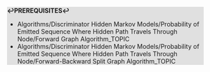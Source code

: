<div style="margin:2em; background-color: #e0e0e0;">

<strong>↩PREREQUISITES↩</strong>

 * Algorithms/Discriminator Hidden Markov Models/Probability of Emitted Sequence Where Hidden Path Travels Through Node/Forward Graph Algorithm_TOPIC
 * Algorithms/Discriminator Hidden Markov Models/Probability of Emitted Sequence Where Hidden Path Travels Through Node/Forward-Backward Split Graph Algorithm_TOPIC

</div>

